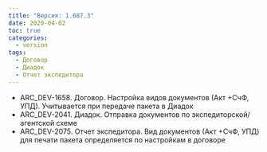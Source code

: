 ```yaml
---
title: "Версия: 1.687.3"
date: 2020-04-02
toc: true
categories:
  - version
tags:
  - Договор
  - Диадок
  - Отчет экспедитора
---
```


-   ARC_DEV-1658. Договор. Настройка видов документов (Акт +СчФ, УПД). Учитывается при передаче пакета в Диадок
-   ARC_DEV-2041. Диадок. Отправка документов по экспедиторской/агентской схеме
-   ARC_DEV-2075. Отчет экспедитора. Вид документов (Акт +СчФ, УПД) для печати пакета определяется по настройкам в договоре
